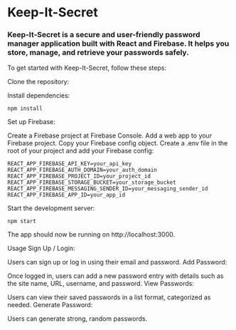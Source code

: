 # Keep-It-Secret
### Keep-It-Secret is a secure and user-friendly password manager application built with React and Firebase. It helps you store, manage, and retrieve your passwords safely.

To get started with Keep-It-Secret, follow these steps:

Clone the repository:

Install dependencies:

```
npm install
```
Set up Firebase:

Create a Firebase project at Firebase Console.
Add a web app to your Firebase project.
Copy your Firebase config object.
Create a .env file in the root of your project and add your Firebase config:

```
REACT_APP_FIREBASE_API_KEY=your_api_key
REACT_APP_FIREBASE_AUTH_DOMAIN=your_auth_domain
REACT_APP_FIREBASE_PROJECT_ID=your_project_id
REACT_APP_FIREBASE_STORAGE_BUCKET=your_storage_bucket
REACT_APP_FIREBASE_MESSAGING_SENDER_ID=your_messaging_sender_id
REACT_APP_FIREBASE_APP_ID=your_app_id
```
Start the development server:

```
npm start
```
The app should now be running on http://localhost:3000.

Usage
Sign Up / Login:

Users can sign up or log in using their email and password.
Add Password:

Once logged in, users can add a new password entry with details such as the site name, URL, username, and password.
View Passwords:

Users can view their saved passwords in a list format, categorized as needed.
Generate Password:

Users can generate strong, random passwords.
